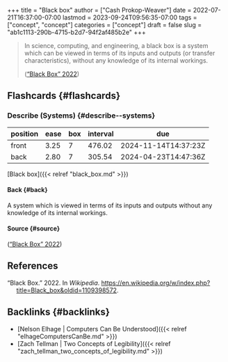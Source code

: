 +++
title = "Black box"
author = ["Cash Prokop-Weaver"]
date = 2022-07-21T16:37:00-07:00
lastmod = 2023-09-24T09:56:35-07:00
tags = ["concept", "concept"]
categories = ["concept"]
draft = false
slug = "ab1c1113-290b-4715-b2d7-94f2af485b2e"
+++

> In science, computing, and engineering, a black box is a system which can be viewed in terms of its inputs and outputs (or transfer characteristics), without any knowledge of its internal workings.
>
> (<a href="#citeproc_bib_item_1">“Black Box” 2022</a>)


## Flashcards {#flashcards}


### Describe (Systems) {#describe--systems}

| position | ease | box | interval | due                  |
|----------|------|-----|----------|----------------------|
| front    | 3.25 | 7   | 476.02   | 2024-11-14T14:37:23Z |
| back     | 2.80 | 7   | 305.54   | 2024-04-23T14:47:36Z |

[Black box]({{< relref "black_box.md" >}})


#### Back {#back}

A system which is viewed in terms of its inputs and outputs without any knowledge of its internal workings.


#### Source {#source}

(<a href="#citeproc_bib_item_1">“Black Box” 2022</a>)

## References

<style>.csl-entry{text-indent: -1.5em; margin-left: 1.5em;}</style><div class="csl-bib-body">
  <div class="csl-entry"><a id="citeproc_bib_item_1"></a>“Black Box.” 2022. In <i>Wikipedia</i>. <a href="https://en.wikipedia.org/w/index.php?title=Black_box&oldid=1109398572">https://en.wikipedia.org/w/index.php?title=Black_box&#38;oldid=1109398572</a>.</div>
</div>


## Backlinks {#backlinks}

-   [Nelson Elhage | Computers Can Be Understood]({{< relref "elhageComputersCanBe.md" >}})
-   [Zach Tellman | Two Concepts of Legibility]({{< relref "zach_tellman_two_concepts_of_legibility.md" >}})
